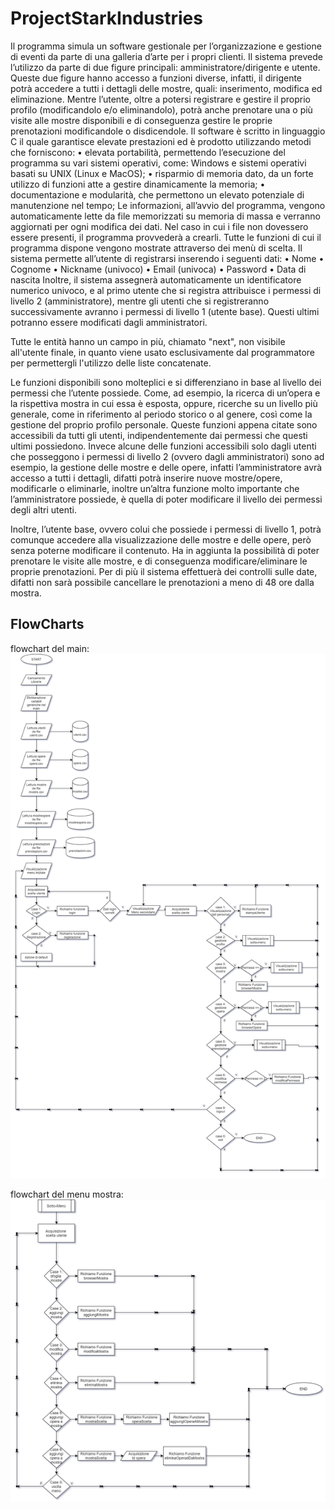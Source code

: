 # ProjectStarkIndustries

Il programma simula un software gestionale per l’organizzazione e gestione di eventi da parte di una galleria d’arte per i propri clienti. 
Il sistema prevede l’utilizzo da parte di due figure principali: amministratore/dirigente e utente. Queste due figure hanno accesso a funzioni diverse, infatti, il dirigente potrà accedere a tutti i dettagli delle mostre, quali: inserimento, modifica ed eliminazione. Mentre l’utente, oltre a potersi registrare e gestire il proprio profilo (modificandolo e/o eliminandolo), potrà anche prenotare una o più visite alle mostre disponibili e di conseguenza gestire le proprie prenotazioni modificandole o disdicendole. 
Il software è scritto in linguaggio C il quale garantisce elevate prestazioni ed è prodotto utilizzando metodi che forniscono:
•	elevata portabilità, permettendo l’esecuzione del programma su vari sistemi operativi, come: Windows e sistemi operativi basati su UNIX (Linux e MacOS);
•	risparmio di memoria dato, da un forte utilizzo di funzioni atte a gestire dinamicamente la memoria;
•	documentazione e modularità, che permettono un elevato potenziale di manutenzione nel tempo;
Le informazioni, all’avvio del programma, vengono automaticamente lette da file memorizzati su memoria di massa e verranno aggiornati per ogni modifica dei dati. Nel caso in cui i file non dovessero essere presenti, il programma provvederà a crearli.
Tutte le funzioni di cui il programma dispone vengono mostrate attraverso dei menù di scelta. 
Il sistema permette all’utente di registrarsi inserendo i seguenti dati:
•	Nome
•	Cognome
•	Nickname (univoco)
•	Email (univoca)
•	Password 
•	Data di nascita
Inoltre, il sistema assegnerà automaticamente un identificatore numerico univoco, e al primo utente che si registra attribuisce i permessi di livello 2 (amministratore), mentre gli utenti che si registreranno successivamente avranno i permessi di livello 1 (utente base). Questi ultimi potranno essere modificati dagli amministratori.

Tutte le entità hanno un campo in più, chiamato "next", non visibile all'utente finale, in quanto viene usato esclusivamente dal programmatore per permettergli l'utilizzo delle liste concatenate.

Le funzioni disponibili sono molteplici e si differenziano in base al livello dei permessi che l’utente possiede. Come, ad esempio, la ricerca di un’opera e la rispettiva mostra in cui essa è esposta, oppure, ricerche su un livello più generale, come in riferimento al periodo storico o al genere, così come la gestione del proprio profilo personale. 
Queste funzioni appena citate sono accessibili da tutti gli utenti, indipendentemente dai permessi che questi ultimi possiedono. Invece alcune delle funzioni accessibili solo dagli utenti che posseggono i permessi di livello 2 (ovvero dagli amministratori) sono ad esempio, la gestione delle mostre e delle opere, infatti l’amministratore avrà accesso a tutti i dettagli, difatti potrà inserire nuove mostre/opere, modificarle o eliminarle, inoltre un’altra funzione molto importante che l’amministratore possiede, è quella di poter modificare il livello dei permessi degli altri utenti.

Inoltre, l’utente base, ovvero colui che possiede i permessi di livello 1, potrà comunque accedere alla visualizzazione delle mostre e delle opere, però senza poterne modificare il contenuto. Ha in aggiunta la possibilità di poter prenotare le visite alle mostre, e di conseguenza modificare/eliminare le proprie prenotazioni.
Per di più il sistema effettuerà dei controlli sulle date, difatti non sarà possibile cancellare le prenotazioni a meno di 48 ore dalla mostra.

FlowCharts
----------

flowchart del main:
![Main](./images/main.png)

flowchart del menu mostra:
![Esempio Menu Mostra](./images/menu_mostra.png)
